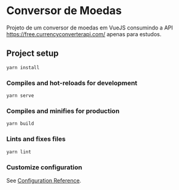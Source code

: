 # Conversor de Moedas

Projeto de um conversor de moedas em VueJS consumindo a API https://free.currencyconverterapi.com/ apenas para estudos.


## Project setup
```
yarn install
```

### Compiles and hot-reloads for development
```
yarn serve
```

### Compiles and minifies for production
```
yarn build
```

### Lints and fixes files
```
yarn lint
```

### Customize configuration
See [Configuration Reference](https://cli.vuejs.org/config/).
